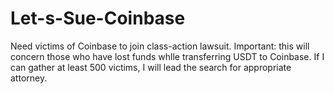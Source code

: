 # Let-s-Sue-Coinbase
Need victims of Coinbase to join class-action lawsuit.  Important:  this will concern those who have lost funds whlle transferring USDT to Coinbase.  If I can gather at least 500 victims, I will lead the search for appropriate attorney.  
